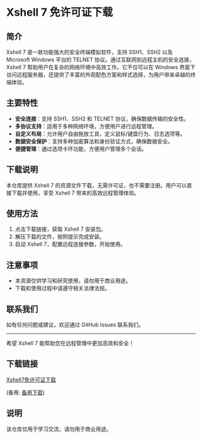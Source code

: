 # Xshell 7 免许可证下载

## 简介

Xshell 7 是一款功能强大的安全终端模拟软件，支持 SSH1、SSH2 以及 Microsoft Windows 平台的 TELNET 协议。通过互联网到远程主机的安全连接，Xshell 7 帮助用户在复杂的网络环境中高效工作。它不仅可以在 Windows 界面下访问远程服务器，还提供了丰富的外观配色方案和样式选择，为用户带来卓越的终端体验。

## 主要特性

- **安全连接**：支持 SSH1、SSH2 和 TELNET 协议，确保数据传输的安全性。
- **多协议支持**：适用于多种网络环境，方便用户进行远程管理。
- **自定义布局**：允许用户自由拖放工具，定义鼠标/键盘行为、日志选项等。
- **数据安全保护**：支持多种加密算法和身份验证方式，确保数据安全。
- **便捷管理**：通过选项卡环功能，方便用户管理多个会话。

## 下载说明

本仓库提供 Xshell 7 的资源文件下载，无需许可证，也不需要注册。用户可以直接下载并使用，享受 Xshell 7 带来的高效远程管理体验。

## 使用方法

1. 点击下载链接，获取 Xshell 7 安装包。
2. 解压下载的文件，按照提示完成安装。
3. 启动 Xshell 7，配置远程连接参数，开始使用。

## 注意事项

- 本资源仅供学习和研究使用，请勿用于商业用途。
- 下载和使用过程中请遵守相关法律法规。

## 联系我们

如有任何问题或建议，欢迎通过 GitHub Issues 联系我们。

---

希望 Xshell 7 能帮助您在远程管理中更加高效和安全！

## 下载链接
[Xshell7免许可证下载](https://pan.quark.cn/s/1d9b8d1c16e0) 

(备用: [备用下载](https://pan.baidu.com/s/1XrJ1rl6oETKJq6loyvFjwg?pwd=1234))

## 说明

该仓库仅用于学习交流，请勿用于商业用途。

